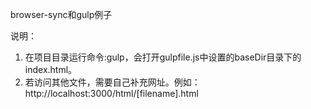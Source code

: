 browser-sync和gulp例子

说明：  
1. 在项目目录运行命令:gulp，会打开gulpfile.js中设置的baseDir目录下的index.html。  
2. 若访问其他文件，需要自己补充网址。例如：http://localhost:3000/html/[filename].html
